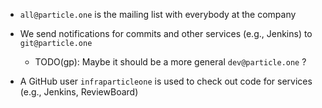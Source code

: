 - `all@particle.one` is the mailing list with everybody at the company

- We send notifications for commits and other services (e.g., Jenkins) to
  `git@particle.one`
    - TODO(gp): Maybe it should be a more general `dev@particle.one` ?

- A GitHub user `infraparticleone` is used to check out code for services (e.g.,
  Jenkins, ReviewBoard)
